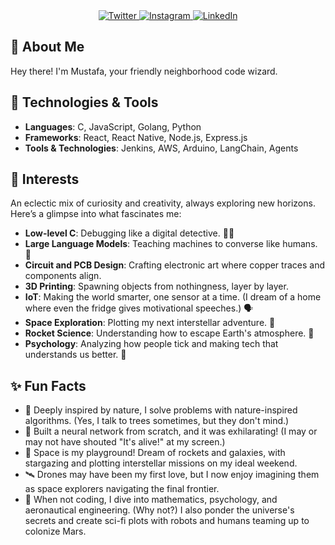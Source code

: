 <div align="center">
  <a href="https://x.com/mustafa_kh4n">
    <img src="https://img.shields.io/badge/Twitter-1DA1F2?style=for-the-badge&logo=twitter&logoColor=white" alt="Twitter"/>
  </a>
  <a href="https://instagram.com/mstfa.khan">
    <img src="https://img.shields.io/badge/Instagram-E4405F?style=for-the-badge&logo=instagram&logoColor=white" alt="Instagram"/>
  </a>
  <a href="https://linkedin.com/in/mustafa-kh4n">
    <img src="https://img.shields.io/badge/LinkedIn-0A66C2?style=for-the-badge&logo=linkedin&logoColor=white" alt="LinkedIn"/>
  </a>
</div>

## 🌟 About Me
Hey there! I'm Mustafa, your friendly neighborhood code wizard.

## 🔧 Technologies & Tools
- **Languages**: C, JavaScript, Golang, Python
- **Frameworks**: React, React Native, Node.js, Express.js
- **Tools & Technologies**: Jenkins, AWS, Arduino, LangChain, Agents

## 🔧 Interests
An eclectic mix of curiosity and creativity, always exploring new horizons. Here’s a glimpse into what fascinates me:

- **Low-level C**: Debugging like a digital detective. 🕵️‍♂️
- **Large Language Models**: Teaching machines to converse like humans. 🤖
- **Circuit and PCB Design**: Crafting electronic art where copper traces and components align. 
- **3D Printing**: Spawning objects from nothingness, layer by layer. 
- **IoT**: Making the world smarter, one sensor at a time. (I dream of a home where even the fridge gives motivational speeches.) 🗣️
- **Space Exploration**: Plotting my next interstellar adventure. 🌠
- **Rocket Science**: Understanding how to escape Earth's atmosphere. 🚀
- **Psychology**: Analyzing how people tick and making tech that understands us better. 🧠

## ✨ Fun Facts
- 🌳 Deeply inspired by nature, I solve problems with nature-inspired algorithms. (Yes, I talk to trees sometimes, but they don't mind.)
- 🤖 Built a neural network from scratch, and it was exhilarating! (I may or may not have shouted "It's alive!" at my screen.)
- 🚀 Space is my playground! Dream of rockets and galaxies, with stargazing and plotting interstellar missions on my ideal weekend.
- 🛰️ Drones may have been my first love, but I now enjoy imagining them as space explorers navigating the final frontier.
- 🌌 When not coding, I dive into mathematics, psychology, and aeronautical engineering. (Why not?) I also ponder the universe's secrets and create sci-fi plots with robots and humans teaming up to colonize Mars.

